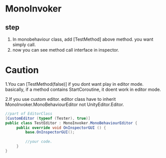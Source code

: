 # MonoInvoker 

## step

1. In monobehaviour class, add [TestMethod] above method. you want simply call.
2. now you can see method call interface in inspector.

# Caution

1.You can [TestMethod(false)] if you dont want play in editor mode. 
    basically, if a method contains StartCoroutine, it doent work in editor mode.
    
2.If you use custom editor. editor class have to inherit MonoInvoker.MonoBehaviourEditor not UnityEditor.Editor.

```csharp
//part of EditorClass
[CustomEditor (typeof (Tester), true)]
public class TestEditor : MonoInvoker.MonoBehaviourEditor {
     public override void OnInspectorGUI () {
         base.OnInspectorGUI();
         
         //your code.
     }
}
```

